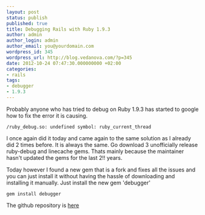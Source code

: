 ```yaml
---
layout: post
status: publish
published: true
title: Debugging Rails with Ruby 1.9.3
author: admin
author_login: admin
author_email: you@yourdomain.com
wordpress_id: 345
wordpress_url: http://blog.vedanova.com/?p=345
date: 2012-10-24 07:47:30.000000000 +02:00
categories:
- rails
tags:
- debugger
- 1.9.3
---
```

Probably anyone who has tried to debug on Ruby 1.9.3 has started to google how to fix the error it is causing.

    /ruby_debug.so: undefined symbol: ruby_current_thread

I once again did it today and came again to the same solution as I already did 2 times before. It is always the same. Go download 3 unofficially release ruby-debug and linecache gems. Thats mainly because the maintainer hasn't updated the gems for the last 2!! years.

Today however I found a new gem that is a fork and fixes all the issues and you can just install it without having the hassle of downloading and installing it manually.
Just install the new gem 'debugger'

    gem install debugger

The github repository is <a href="https://github.com/cldwalker/debugger">here</a>
